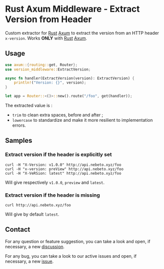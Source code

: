 # Rust Axum Middleware - Extract Version from Header

Custom extractor for [Rust](https://www.rust-lang.org/) [Axum](https://docs.rs/axum/latest/axum/) to extract the version from an HTTP header `x-version`.
Works **ONLY** with [Rust](https://www.rust-lang.org/) [Axum](https://docs.rs/axum/latest/axum/).

## Usage

```rust
use axum::{routing::get, Router};
use version_middleware::ExtractVersion;

async fn handler(ExtractVersion(version): ExtractVersion) {
    println!("Version: {}", version);
}

let app = Router::<()>::new().route("/foo", get(handler));
```

The extracted value is :

- `trim` to clean extra spaces, before and after ;
- `lowercase` to standardize and make it more resilient to implementation errors.

## Samples

### Extract version if the header is explicitly set

```shell
curl -H "X-Version: v1.0.0" http://api.nebeto.xyz/foo
curl -H "x-version: preView" http://api.nebeto.xyz/foo
curl -H "X-VeRSion: latest" http://api.nebeto.xyz/foo
```

Will give respectively `v1.0.0`, `preview` and `latest`.

### Extract version if the header is missing

```shell
curl http://api.nebeto.xyz/foo
```

Will give by default `latest`.

## Contact

For any question or feature suggestion, you can take a look and open, if necessary, a new [discussion](https://github.com/nebetoxyz/rust-version-middleware--lib/discussions).

For any bug, you can take a look to our active issues and open, if necessary, a new [issue](https://github.com/nebetoxyz/rust-version-middleware--lib/issues).
